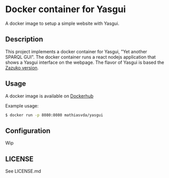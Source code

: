 # Docker container for Yasgui

A docker image to setup a simple website with Yasgui.

## Description

This project implements a docker container for Yasgui, "Yet another SPARQL GUI". The docker container runs a react nodejs application that shows a Yasgui interface on the webpage. The flavor of Yasgui is based the [Zazuko version](https://github.com/zazuko/Yasgui).

## Usage

A docker image is available on [Dockerhub](https://hub.docker.com/r/mathiasvda/yasgui)

Example usage:

```sh
$ docker run -p 8080:8080 mathiasvda/yasgui
```

## Configuration

Wip

## LICENSE

See LICENSE.md
